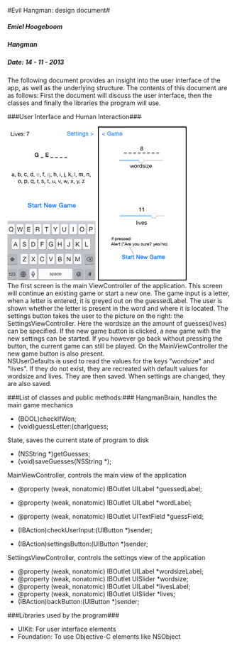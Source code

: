 #Evil Hangman: design document#

##### Emiel Hoogeboom #####
##### Hangman #####
##### Date: 14 - 11 - 2013 #####


The following document provides an insight into the user interface of the app, as well as the underlying structure. The contents of this document are as follows: First the document will discuss the user interface, then the classes and finally the libraries the program will use.

###User Interface and Human Interaction###

![Alt text](MainView.jpg) 
![Alt text](SettingsView.jpg)  
The first screen is the main ViewController of the application. This screen will continue an existing game or start a new one. The game input is a letter, when a letter is entered, it is greyed out on the guessedLabel. The user is shown whether the letter is present in the word and where it is located. The settings button takes the user to the picture on the right: the SettingsViewController. Here the wordsize an the amount of guesses(lives) can be specified. If the new game button is clicked, a new game with the new settings can be started. If you however go back without pressing the button, the current game can still be played. On the MainViewController the new game button is also present.  
NSUserDefaults is used to read the values for the keys "wordsize" and "lives". If they do not exist, they are recreated with default values for wordsize and lives. They are then saved. When settings are changed, they are also saved.

###List of classes and public methods:###
HangmanBrain, handles the main game mechanics
- (BOOL)checkIfWon;
- (void)guessLetter:(char)guess;

State, saves the current state of program to disk
- (NSString *)getGuesses;
- (void)saveGuesses(NSString *);

MainViewController, controls the main view of the application
- @property (weak, nonatomic) IBOutlet UILabel *guessedLabel;
- @property (weak, nonatomic) IBOutlet UILabel *wordLabel;
- @property (weak, nonatomic) IBOutlet UITextField *guessField;

- (IBAction)checkUserInput:(UIButton *)sender;
- (IBAction)settingsButton:(UIButton *)sender;

SettingsViewController, controls the settings view of the application
- @property (weak, nonatomic) IBOutlet UILabel *wordsizeLabel;
- @property (weak, nonatomic) IBOutlet UISlider *wordsize;
- @property (weak, nonatomic) IBOutlet UILabel *livesLabel;
- @property (weak, nonatomic) IBOutlet UISlider *lives;
- (IBAction)backButton:(UIButton *)sender;

###Libraries used by the program###
- UIKit: For user interface elements
- Foundation: To use Objective-C elements like NSObject
